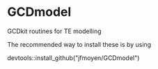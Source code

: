 # GCDmodel
GCDkit routines for TE modelling

The recommended way to install these is by using 

devtools::install_github("jfmoyen/GCDmodel")